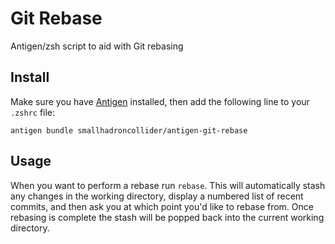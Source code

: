 # Git Rebase
Antigen/zsh script to aid with Git rebasing 

## Install

Make sure you have [Antigen](https://github.com/zsh-users/antigen) installed, then add the following line to your `.zshrc` file:

`antigen bundle smallhadroncollider/antigen-git-rebase`

## Usage

When you want to perform a rebase run `rebase`. This will automatically stash any changes in the working directory, display a numbered list of recent commits, and then ask you at which point you'd like to rebase from. Once rebasing is complete the stash will be popped back into the current working directory.

